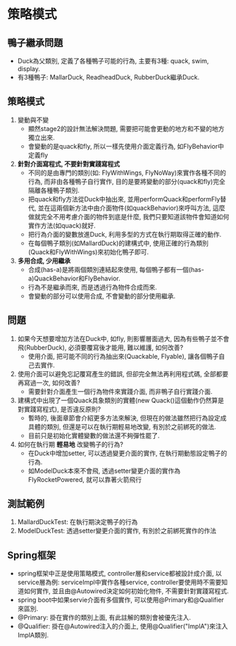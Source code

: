 # 策略模式

## 鴨子繼承問題
* Duck為父類別, 定義了各種鴨子可能的行為, 主要有3種: quack, swim, display.
* 有3種鴨子: MallarDuck, ReadheadDuck, RubberDuck繼承Duck.

## 策略模式
1. 變動與不變
	* 顯然stage2的設計無法解決問題, 需要把可能會更動的地方和不變的地方獨立出來.
	* 會變動的是quack和fly, 所以一樣先使用介面定義行為, 如FlyBehavior中定義fly
1. __針對介面寫程式, 不要針對實踐寫程式__
	* 不同的是由專門的類別(如: FlyWithWings, FlyNoWay)來實作各種不同的行為, 而非由各種鴨子自行實作, 目的是要將變動的部分(quack和fly)完全隔離各種鴨子類別.
	* 把quack和fly方法從Duck中抽出來, 並用performQuack和performFly替代, 並在這兩個新方法中由介面物件(如quackBehavior)來呼叫方法, 這麼做就完全不用考慮介面的物件到底是什麼, 我們只要知道該物件會知道如何實作方法(如quack)就好.
	* 把行為介面的變數放進Duck, 利用多型的方式在執行期取得正確的動作.
	* 在每個鴨子類別(如MallardDuck)的建構式中, 使用正確的行為類別(Quack和FlyWithWings)來初始化鴨子即可.
1. __多用合成, 少用繼承__
	* 合成(has-a)是將兩個類別連結起來使用, 每個鴨子都有一個(has-a)QuackBehavior和FlyBehavior.
	* 行為不是繼承而來, 而是透過行為物件合成而來.
	* 會變動的部分可以使用合成, 不會變動的部分使用繼承.

## 問題
1. 如果今天想要增加方法在Duck中, 如fly, 則影響層面過大, 因為有些鴨子並不會飛(RubberDuck), 必須要覆寫後才能用, 難以維護, 如何改善?
	* 使用介面, 把可能不同的行為抽出來(Quackable, Flyable), 讓各個鴨子自己去實作.
1. 使用介面可以避免忘記覆寫產生的錯誤, 但卻完全無法再利用程式碼, 全部都要再寫過一次, 如何改善?
	* 需要針對介面產生一個行為物件來實踐介面, 而非鴨子自行實踐介面.
1. 建構式中出現了一個Quack具象類別的實體(new Quack()這個動作仍然算是對實踐寫程式), 是否違反原則?
	* 暫時的, 後面章節會介紹更多方法來解決, 但現在的做法雖然把行為設定成具體的類別, 但還是可以在執行期輕易地改變, 有別於之前綁死的做法.
	* 目前只是初始化實體變數的做法還不夠彈性罷了.
1. 如何在執行期 __輕易地__ 改變鴨子的行為? 
	* 在Duck中增加setter, 可以透過變更介面的實作, 在執行期動態設定鴨子的行為.
	* 如ModelDuck本來不會飛, 透過setter變更介面的實作為FlyRocketPowered, 就可以靠著火箭飛行

## 測試範例
1. MallardDuckTest: 在執行期決定鴨子的行為
1. ModelDuckTest: 透過setter變更介面的實作, 有別於之前綁死實作的作法

## Spring框架
* spring框架中正是使用策略模式, controller層和service都被設計成介面, 以service層為例: serviceImpl中實作各種service, controller要使用時不需要知道如何實作, 並且由@Autowired決定如何初始化物件, 不需要針對實踐寫程式.
* spring boot中如果servie介面有多個實作, 可以使用@Primary和@Qualifier來區別.
* @Primary: 掛在實作的類別上面, 有此註解的類別會被優先注入.
* @Qualifier: 掛在@Autowired注入的介面上, 使用@Qualifier("ImplA")來注入ImplA類別.
